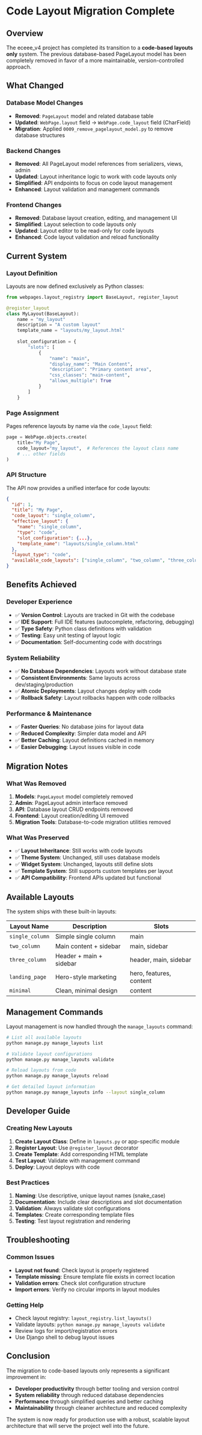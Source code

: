 # Code Layout Migration Complete

## Overview

The eceee_v4 project has completed its transition to a **code-based layouts only** system. The previous database-based PageLayout model has been completely removed in favor of a more maintainable, version-controlled approach.

## What Changed

### Database Model Changes
- **Removed**: `PageLayout` model and related database table
- **Updated**: `WebPage.layout` field → `WebPage.code_layout` field (CharField)
- **Migration**: Applied `0009_remove_pagelayout_model.py` to remove database structures

### Backend Changes
- **Removed**: All PageLayout model references from serializers, views, admin
- **Updated**: Layout inheritance logic to work with code layouts only
- **Simplified**: API endpoints to focus on code layout management
- **Enhanced**: Layout validation and management commands

### Frontend Changes
- **Removed**: Database layout creation, editing, and management UI
- **Simplified**: Layout selection to code layouts only
- **Updated**: Layout editor to be read-only for code layouts
- **Enhanced**: Code layout validation and reload functionality

## Current System

### Layout Definition
Layouts are now defined exclusively as Python classes:

```python
from webpages.layout_registry import BaseLayout, register_layout

@register_layout
class MyLayout(BaseLayout):
    name = "my_layout"
    description = "A custom layout"
    template_name = "layouts/my_layout.html"
    
    slot_configuration = {
        "slots": [
            {
                "name": "main",
                "display_name": "Main Content",
                "description": "Primary content area",
                "css_classes": "main-content",
                "allows_multiple": True
            }
        ]
    }
```

### Page Assignment
Pages reference layouts by name via the `code_layout` field:

```python
page = WebPage.objects.create(
    title="My Page",
    code_layout="my_layout",  # References the layout class name
    # ... other fields
)
```

### API Structure
The API now provides a unified interface for code layouts:

```json
{
  "id": 1,
  "title": "My Page",
  "code_layout": "single_column",
  "effective_layout": {
    "name": "single_column",
    "type": "code",
    "slot_configuration": {...},
    "template_name": "layouts/single_column.html"
  },
  "layout_type": "code",
  "available_code_layouts": ["single_column", "two_column", "three_column"]
}
```

## Benefits Achieved

### Developer Experience
- ✅ **Version Control**: Layouts are tracked in Git with the codebase
- ✅ **IDE Support**: Full IDE features (autocomplete, refactoring, debugging)
- ✅ **Type Safety**: Python class definitions with validation
- ✅ **Testing**: Easy unit testing of layout logic
- ✅ **Documentation**: Self-documenting code with docstrings

### System Reliability
- ✅ **No Database Dependencies**: Layouts work without database state
- ✅ **Consistent Environments**: Same layouts across dev/staging/production
- ✅ **Atomic Deployments**: Layout changes deploy with code
- ✅ **Rollback Safety**: Layout rollbacks happen with code rollbacks

### Performance & Maintenance
- ✅ **Faster Queries**: No database joins for layout data
- ✅ **Reduced Complexity**: Simpler data model and API
- ✅ **Better Caching**: Layout definitions cached in memory
- ✅ **Easier Debugging**: Layout issues visible in code

## Migration Notes

### What Was Removed
1. **Models**: `PageLayout` model completely removed
2. **Admin**: PageLayout admin interface removed
3. **API**: Database layout CRUD endpoints removed
4. **Frontend**: Layout creation/editing UI removed
5. **Migration Tools**: Database-to-code migration utilities removed

### What Was Preserved
- ✅ **Layout Inheritance**: Still works with code layouts
- ✅ **Theme System**: Unchanged, still uses database models
- ✅ **Widget System**: Unchanged, layouts still define slots
- ✅ **Template System**: Still supports custom templates per layout
- ✅ **API Compatibility**: Frontend APIs updated but functional

## Available Layouts

The system ships with these built-in layouts:

| Layout Name | Description | Slots |
|-------------|-------------|-------|
| `single_column` | Simple single column | main |
| `two_column` | Main content + sidebar | main, sidebar |
| `three_column` | Header + main + sidebar | header, main, sidebar |
| `landing_page` | Hero-style marketing | hero, features, content |
| `minimal` | Clean, minimal design | content |

## Management Commands

Layout management is now handled through the `manage_layouts` command:

```bash
# List all available layouts
python manage.py manage_layouts list

# Validate layout configurations
python manage.py manage_layouts validate

# Reload layouts from code
python manage.py manage_layouts reload

# Get detailed layout information
python manage.py manage_layouts info --layout single_column
```

## Developer Guide

### Creating New Layouts

1. **Create Layout Class**: Define in `layouts.py` or app-specific module
2. **Register Layout**: Use `@register_layout` decorator
3. **Create Template**: Add corresponding HTML template
4. **Test Layout**: Validate with management command
5. **Deploy**: Layout deploys with code

### Best Practices

1. **Naming**: Use descriptive, unique layout names (snake_case)
2. **Documentation**: Include clear descriptions and slot documentation
3. **Validation**: Always validate slot configurations
4. **Templates**: Create corresponding template files
5. **Testing**: Test layout registration and rendering

## Troubleshooting

### Common Issues

- **Layout not found**: Check layout is properly registered
- **Template missing**: Ensure template file exists in correct location
- **Validation errors**: Check slot configuration structure
- **Import errors**: Verify no circular imports in layout modules

### Getting Help

- Check layout registry: `layout_registry.list_layouts()`
- Validate layouts: `python manage.py manage_layouts validate`
- Review logs for import/registration errors
- Use Django shell to debug layout issues

## Conclusion

The migration to code-based layouts only represents a significant improvement in:

- **Developer productivity** through better tooling and version control
- **System reliability** through reduced database dependencies  
- **Performance** through simplified queries and better caching
- **Maintainability** through cleaner architecture and reduced complexity

The system is now ready for production use with a robust, scalable layout architecture that will serve the project well into the future. 